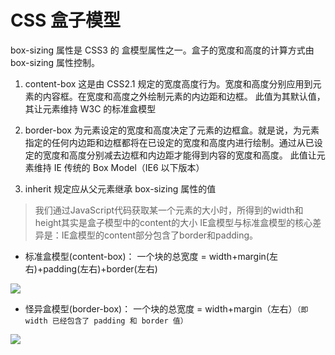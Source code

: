 # CSS 盒子模型

box-sizing 属性是 CSS3 的 盒模型属性之一。盒子的宽度和高度的计算方式由 box-sizing 属性控制。

1. content-box
   这是由 CSS2.1 规定的宽度高度行为。宽度和高度分别应用到元素的内容框。在宽度和高度之外绘制元素的内边距和边框。
   此值为其默认值，其让元素维持 W3C 的标准盒模型

2. border-box
   为元素设定的宽度和高度决定了元素的边框盒。就是说，为元素指定的任何内边距和边框都将在已设定的宽度和高度内进行绘制。通过从已设定的宽度和高度分别减去边框和内边距才能得到内容的宽度和高度。
   此值让元素维持 IE 传统的 Box Model（IE6 以下版本）

3. inherit
   规定应从父元素继承 box-sizing 属性的值

> 我们通过JavaScript代码获取某一个元素的大小时，所得到的width和height其实是盒子模型中的content的大小
> IE盒模型与标准盒模型的核心差异是：IE盒模型的content部分包含了border和padding。

- 标准盒模型(content-box)： 一个块的总宽度 = width+margin(左右)+padding(左右)+border(左右)

![](http://img.smyhvae.com/2015-10-03-css-27.jpg)

- 怪异盒模型(border-box)： 一个块的总宽度 = width+margin（左右）`（即 width 已经包含了 padding 和 border 值）`

![](http://img.smyhvae.com/2015-10-03-css-30.jpg)
